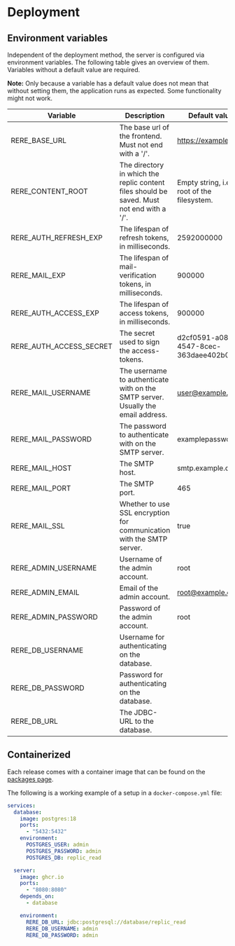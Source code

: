 # Deployment

## Environment variables

Independent of the deployment method, the server is configured via environment variables. The following table gives an
overview of them. Variables without a default value are required.

**Note:** Only because a variable has a default value does not mean that without setting them, the application runs as
expected. Some functionality might not work.

| Variable                | Description                                                                               | Default value                                  | Example                              |
|-------------------------|-------------------------------------------------------------------------------------------|------------------------------------------------|--------------------------------------|
| RERE_BASE_URL           | The base url of the frontend. Must not end with a '/'.                                    | https://example.com                            | https://example.com                  |
| RERE_CONTENT_ROOT       | The directory in which the replic content files should be saved. Must not end with a '/'. | Empty string, i.e. the root of the filesystem. | /home/john/documents/replic_content  |
| RERE_AUTH_REFRESH_EXP   | The lifespan of refresh tokens, in milliseconds.                                          | 2592000000                                     | 2592000000                           |
| RERE_MAIL_EXP           | The lifespan of mail-verification tokens, in milliseconds.                                | 900000                                         | 900000                               |
| RERE_AUTH_ACCESS_EXP    | The lifespan of access tokens, in milliseconds.                                           | 900000                                         | 900000                               |
| RERE_AUTH_ACCESS_SECRET | The secret used to sign the access-tokens.                                                | d2cf0591-a08d-4547-8cec-363daee402b0           | i-am-a-GR/&"BD§)"D§"-secret          |
| RERE_MAIL_USERNAME      | The username to authenticate with on the SMTP server. Usually the email address.          | user@example.com                               | user@example.com                     |
| RERE_MAIL_PASSWORD      | The password to authenticate with on the SMTP server.                                     | examplepassword                                | examplepassword                      |
| RERE_MAIL_HOST          | The SMTP host.                                                                            | smtp.example.com                               | smtp.example.com                     |
| RERE_MAIL_PORT          | The SMTP port.                                                                            | 465                                            | 465                                  |
| RERE_MAIL_SSL           | Whether to use SSL encryption for communication with the SMTP server.                     | true                                           | true                                 |
| RERE_ADMIN_USERNAME     | Username of the admin account.                                                            | root                                           | root                                 |
| RERE_ADMIN_EMAIL        | Email of the admin account.                                                               | root@example.com                               | root@example.com                     |
| RERE_ADMIN_PASSWORD     | Password of the admin account.                                                            | root                                           | root                                 |
| RERE_DB_USERNAME        | Username for authenticating on the database.                                              |                                                | root                                 |
| RERE_DB_PASSWORD        | Password for authenticating on the database.                                              |                                                | root                                 |
| RERE_DB_URL             | The JDBC-URL to the database.                                                             |                                                | jdbc/postgres://database/replic_read |

## Containerized

Each release comes with a container image that can be found on
the [packages page](https://github.com/replic-read/server/pkgs/container/server).

The following is a working example of a setup in a `docker-compose.yml` file:

```yaml
services:
  database:
    image: postgres:18
    ports:
      - "5432:5432"
    environment:
      POSTGRES_USER: admin
      POSTGRES_PASSWORD: admin
      POSTGRES_DB: replic_read

  server:
    image: ghcr.io
    ports:
      - "8080:8080"
    depends_on:
      - database

    environment:
      RERE_DB_URL: jdbc:postgresql://database/replic_read
      RERE_DB_USERNAME: admin
      RERE_DB_PASSWORD: admin
```
